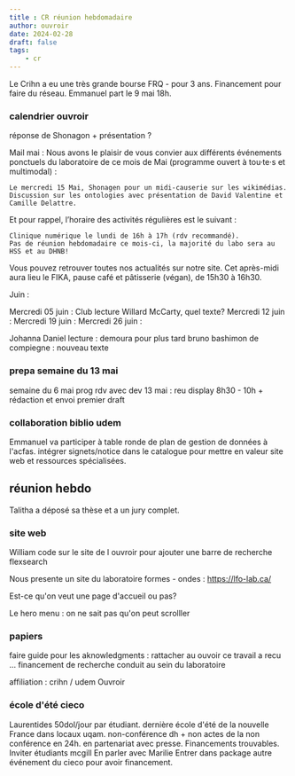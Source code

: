 ```yaml
---
title : CR réunion hebdomadaire
author: ouvroir
date: 2024-02-28
draft: false
tags:
    - cr
---
```


Le Crihn a eu une très grande bourse FRQ - pour 3 ans. Financement pour faire du réseau.
Emmanuel part le 9 mai 18h.

### calendrier ouvroir
réponse de Shonagon + présentation ?

Mail mai :
Nous avons le plaisir de vous convier aux différents événements ponctuels du laboratoire de ce mois de Mai (programme ouvert à tou·te·s et multimodal) :

    Le mercredi 15 Mai, Shonagen pour un midi-causerie sur les wikimédias. 
    Discussion sur les ontologies avec présentation de David Valentine et Camille Delattre. 
    
Et pour rappel, l’horaire des activités régulières est le suivant :

    Clinique numérique le lundi de 16h à 17h (rdv recommandé).
    Pas de réunion hebdomadaire ce mois-ci, la majorité du labo sera au HSS et au DHNB!

Vous pouvez retrouver toutes nos actualités sur notre site.
Cet après-midi aura lieu le FIKA, pause café et pâtisserie (végan), de 15h30 à 16h30.
    
Juin : 

Mercredi 05 juin : Club lecture Willard McCarty, quel texte?
Mercredi 12 juin : 
Mercredi 19 juin : 
Mercredi 26 juin : 

Johanna Daniel 
lecture : 
demoura pour plus tard 
bruno bashimon de compiegne : nouveau texte

### prepa semaine du 13 mai 

semaine du 6 mai prog rdv avec dev
13 mai : reu display 8h30 - 10h + rédaction et envoi premier draft

### collaboration biblio udem

Emmanuel va participer à table ronde de plan de gestion de données à l'acfas.
intégrer signets/notice dans le catalogue pour mettre en valeur site web et ressources spécialisées. 

## réunion hebdo 

Talitha a déposé sa thèse et a un jury complet. 

### site web

William code sur le site de l ouvroir pour ajouter une barre de recherche flexsearch

Nous presente un site du laboratoire formes - ondes : https://lfo-lab.ca/

Est-ce qu'on veut une page d'accueil ou pas? 

Le hero menu : on ne sait pas qu'on peut scrolller

### papiers

faire guide pour les aknowledgments : 
rattacher au ouvoir 
ce travail a recu ... financement de recherche 
conduit au sein du laboratoire 

affiliation : 
crihn / udem
Ouvroir

### école d'été cieco
Laurentides 50dol/jour par étudiant. dernière école d'été de la nouvelle France dans locaux uqam. 
non-conférence dh + non actes de la non conférence en 24h. en partenariat avec presse.
Financements trouvables. 
Inviter étudiants mcgill
En parler avec Marilie
Entrer dans package autre événement du cieco pour avoir financement. 
